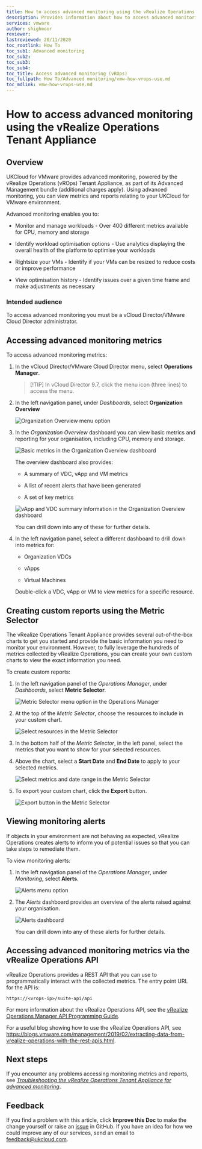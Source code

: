```yaml
---
title: How to access advanced monitoring using the vRealize Operations Tenant Appliance
description: Provides information about how to access advanced monitoring metrics and reporting in UKCloud for VMware provided by the vRealize Operations (vROps) Tenant Appliance
services: vmware
author: shighmoor
reviewer:  
lastreviewed: 20/11/2020
toc_rootlink: How To
toc_sub1: Advanced monitoring
toc_sub2:
toc_sub3:
toc_sub4:
toc_title: Access advanced monitoring (vROps)
toc_fullpath: How To/Advanced monitoring/vmw-how-vrops-use.md
toc_mdlink: vmw-how-vrops-use.md
---
```


# How to access advanced monitoring using the vRealize Operations Tenant Appliance

## Overview

UKCloud for VMware provides advanced monitoring, powered by the vRealize Operations (vROps) Tenant Appliance, as part of its Advanced Management bundle (additional charges apply). Using advanced monitoring, you can view metrics and reports relating to your UKCloud for VMware environment.

Advanced monitoring enables you to:

- Monitor and manage workloads - Over 400 different metrics available for CPU, memory and storage

- Identify workload optimisation options - Use analytics displaying the overall health of the platform to optimise your workloads

- Rightsize your VMs - Identify if your VMs can be resized to reduce costs or improve performance

- View optimisation history - Identify issues over a given time frame and make adjustments as necessary

### Intended audience

To access advanced monitoring you must be a vCloud Director/VMware Cloud Director administrator.

## Accessing advanced monitoring metrics

To access advanced monitoring metrics:

1. In the vCloud Director/VMware Cloud Director menu, select **Operations Manager**.

    > [!TIP] In vCloud Director 9.7, click the menu icon (three lines) to access the menu.

2. In the left navigation panel, under *Dashboards*, select **Organization Overview**

    ![Organization Overview menu option](images/vmw-vrops-mnu-overview.png)

3. In the *Organization Overview* dashboard you can view basic metrics and reporting for your organisation, including CPU, memory and storage.

    ![Basic metrics in the Organization Overview dashboard](images/vmw-vrops-org-overview.png)

    The overview dashboard also provides:

    - A summary of VDC, vApp and VM metrics

    - A list of recent alerts that have been generated

    - A set of key metrics

    ![vApp and VDC summary information in the Organization Overview dashboard](images/vmw-vrops-org-overview-more.png)

    You can drill down into any of these for further details.

4. In the left navigation panel, select a different dashboard to drill down into metrics for:

    - Organization VDCs

    - vApps

    - Virtual Machines

    Double-click a VDC, vApp or VM to view metrics for a specific resource.

## Creating custom reports using the Metric Selector

The vRealize Operations Tenant Appliance provides several out-of-the-box charts to get you started and provide the basic information you need to monitor your environment. However, to fully leverage the hundreds of metrics collected by vRealize Operations, you can create your own custom charts to view the exact information you need.

To create custom reports:

1. In the left navigation panel of the *Operations Manager*, under *Dashboards*, select **Metric Selector**.

    ![Metric Selector menu option in the Operations Manager](images/vmw-vrops-mnu-metric-selector.png)

2. At the top of the *Metric Selector*, choose the resources to include in your custom chart.

    ![Select resources in the Metric Selector](images/vmw-vrops-metric-selector-resources.png)

3. In the bottom half of the *Metric Selector*, in the left panel, select the metrics that you want to show for your selected resources.

4. Above the chart, select a **Start Date** and **End Date** to apply to your selected metrics.

    ![Select metrics and date range in the Metric Selector](images/vmw-vrops-metric-selector-metrics.png)

5. To export your custom chart, click the **Export** button.

    ![Export button in the Metric Selector](images/vmw-vrops-metric-selector-btn-export.png)

## Viewing monitoring alerts

If objects in your environment are not behaving as expected, vRealize Operations creates alerts to inform you of potential issues so that you can take steps to remediate them.

To view monitoring alerts:

1. In the left navigation panel of the _Operations Manager_, under _Monitoring_, select **Alerts**.

    ![Alerts menu option](images/vmw-vrops-mnu-alerts.png)

2. The _Alerts_ dashboard provides an overview of the alerts raised against your organisation.

    ![Alerts dashboard](images/vmw-vrops-alerts.png)

    You can drill down into any of these alerts for further details.

## Accessing advanced monitoring metrics via the vRealize Operations API

vRealize Operations provides a REST API that you can use to programmatically interact with the collected metrics. The entry point URL for the API is:

`https://<vrops-ip>/suite-api/api`

For more information about the vRealize Operations API, see the [vRealize Operations Manager API Programming Guide](https://docs.vmware.com/en/vRealize-Operations-Manager/8.1/com.vmware.vcom.api.doc/GUID-79DD20A4-2F38-4EAB-94BF-771DF2C596B1.html).

For a useful blog showing how to use the vRealize Operations API, see <https://blogs.vmware.com/management/2019/02/extracting-data-from-vrealize-operations-with-the-rest-apis.html>.

## Next steps

If you encounter any problems accessing monitoring metrics and reports, see [_Troubleshooting the vRealize Operations Tenant Appliance for advanced monitoring_](vmw-ref-vrops-trouble.md).

## Feedback

If you find a problem with this article, click **Improve this Doc** to make the change yourself or raise an [issue](https://github.com/UKCloud/documentation/issues) in GitHub. If you have an idea for how we could improve any of our services, send an email to <feedback@ukcloud.com>.
